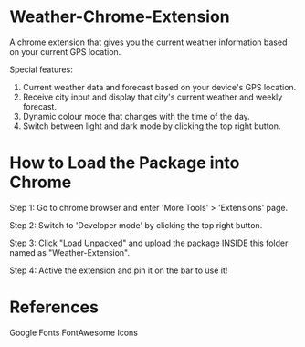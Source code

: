 # Weather-Chrome-Extension

A chrome extension that gives you the current weather information based on your current GPS location. 

Special features:
1. Current weather data and forecast based on your device's GPS location.
2. Receive city input and display that city's current weather and weekly forecast.
3. Dynamic colour mode that changes with the time of the day.
4. Switch between light and dark mode by clicking the top right button.

# How to Load the Package into Chrome
Step 1: Go to chrome browser and enter 'More Tools' > 'Extensions' page.

Step 2: Switch to 'Developer mode' by clicking the top right button.

Step 3: Click "Load Unpacked" and upload the package INSIDE this folder named as "Weather-Extension".

Step 4: Active the extension and pin it on the bar to use it!

# References
Google Fonts
FontAwesome Icons
